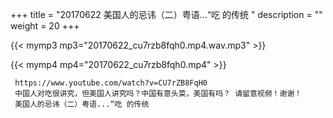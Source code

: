 +++
title = "20170622  美国人的忌讳（二）粤语...“吃 的传统 "
description = ""
weight = 20
+++

{{< mymp3 mp3="20170622_cu7rzb8fqh0.mp4.wav.mp3" >}}

{{< mymp4 mp4="20170622_cu7rzb8fqh0.mp4" >}}

     https://www.youtube.com/watch?v=CU7rZB8FqH0 
     中国人对吃很讲究，但美国人讲究吗？中国有意头菜，美国有吗？ 请留意视频！谢谢！ 
     美国人的忌讳（二）粤语...“吃 的传统 
